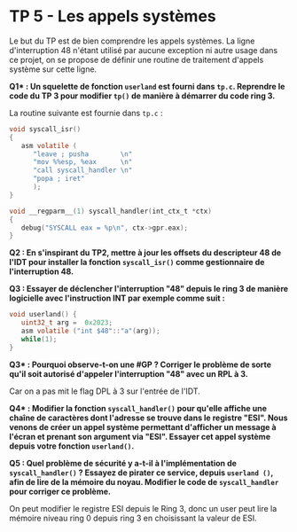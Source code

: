 # TP 5 - Les appels systèmes

Le but du TP est de bien comprendre les appels systèmes. La ligne
d'interruption 48 n'étant utilisé par aucune exception ni autre usage dans ce
projet, on se propose de définir une routine de traitement d'appels système
sur cette ligne. 

**Q1\* : Un squelette de fonction `userland` est fourni dans `tp.c`. Reprendre
  le code du TP 3 pour modifier `tp()` de manière à démarrer du code ring
  3.**

La routine suivante est fournie dans `tp.c` :
```c
void syscall_isr()
{
   asm volatile (
      "leave ; pusha        \n"
      "mov %%esp, %eax      \n"
      "call syscall_handler \n"
      "popa ; iret"
      );
}

void __regparm__(1) syscall_handler(int_ctx_t *ctx)
{
   debug("SYSCALL eax = %p\n", ctx->gpr.eax);
}
```

**Q2 : En s'inspirant du TP2, mettre à jour les offsets du descripteur 48 de
  l'IDT pour installer la fonction `syscall_isr()` comme gestionnaire de
  l'interruption 48.**

**Q3 : Essayer de déclencher l'interruption "48" depuis le ring 3 de manière
  logicielle avec l'instruction INT par exemple comme suit :**

```c
void userland() {
   uint32_t arg =  0x2023;
   asm volatile ("int $48"::"a"(arg));
   while(1);
}
```

**Q3\* : Pourquoi observe-t-on une #GP ? Corriger le problème de sorte qu'il
  soit autorisé d'appeler l'interruption "48" avec un RPL à 3.**

Car on a pas mit le flag DPL à 3 sur l'entrée de l'IDT.

**Q4\* : Modifier la fonction `syscall_handler()` pour qu'elle affiche une
  chaîne de caractères dont l'adresse se trouve dans le registre "ESI". Nous
  venons de créer un appel système permettant d'afficher un message à l'écran
  et prenant son argument via "ESI". Essayer cet appel système depuis votre
  fonction `userland()`.**

**Q5 : Quel problème de sécurité y a-t-il à l'implémentation de
  `syscall_handler()` ? Essayez de pirater ce service, depuis `userland
  ()`, afin de lire de la mémoire du noyau. Modifier le code de
  `syscall_handler` pour corriger ce problème.**

On peut modifier le registre ESI depuis le Ring 3, donc un user peut lire la mémoire niveau ring 0 depuis ring 3 en choisissant la valeur de ESI.